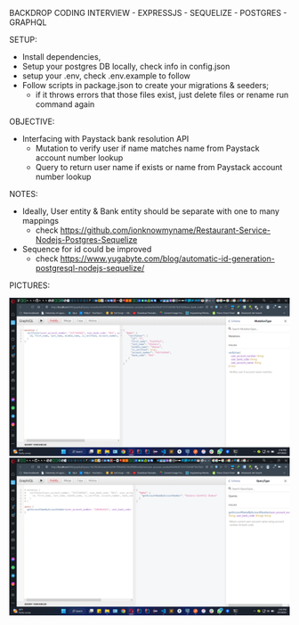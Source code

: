 BACKDROP CODING INTERVIEW - EXPRESSJS - SEQUELIZE - POSTGRES - GRAPHQL

SETUP:

-   Install dependencies,
-   Setup your postgres DB locally, check info in config.json
-   setup your .env, check .env.example to follow
-   Follow scripts in package.json to create your migrations & seeders;
    -   if it throws errors that those files exist, just delete files or rename run command again

OBJECTIVE:

-   Interfacing with Paystack bank resolution API
    -   Mutation to verify user if name matches name from Paystack account number lookup
    -   Query to return user name if exists or name from Paystack account number lookup

NOTES:

-   Ideally, User entity & Bank entity should be separate with one to many mappings
    -   check https://github.com/ionknowmyname/Restaurant-Service-Nodejs-Postgres-Sequelize
-   Sequence for id could be improved
    -   check https://www.yugabyte.com/blog/automatic-id-generation-postgresql-nodejs-sequelize/

PICTURES:

![Getting Started](./images/mutation.png)
![Getting Started](./images/query.png)
